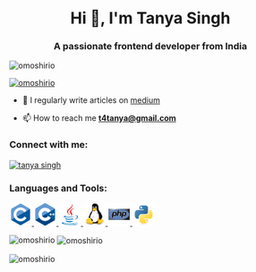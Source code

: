 <h1 align="center">Hi 👋, I'm Tanya Singh</h1>
<h3 align="center">A passionate frontend developer from India</h3>

<p align="left"> <img src="https://komarev.com/ghpvc/?username=omoshirio&label=Profile%20views&color=0e75b6&style=flat" alt="omoshirio" /> </p>

<p align="left"> <a href="https://github.com/ryo-ma/github-profile-trophy"><img src="https://github-profile-trophy.vercel.app/?username=omoshirio" alt="omoshirio" /></a> </p>

- 📝 I regularly write articles on [medium](medium)

- 📫 How to reach me **t4tanya@gmail.com**

<h3 align="left">Connect with me:</h3>
<p align="left">
<a href="https://linkedin.com/in/tanya singh" target="blank"><img align="center" src="https://raw.githubusercontent.com/rahuldkjain/github-profile-readme-generator/master/src/images/icons/Social/linked-in-alt.svg" alt="tanya singh" height="30" width="40" /></a>
</p>

<h3 align="left">Languages and Tools:</h3>
<p align="left"> <a href="https://www.cprogramming.com/" target="_blank" rel="noreferrer"> <img src="https://raw.githubusercontent.com/devicons/devicon/master/icons/c/c-original.svg" alt="c" width="40" height="40"/> </a> <a href="https://www.w3schools.com/cpp/" target="_blank" rel="noreferrer"> <img src="https://raw.githubusercontent.com/devicons/devicon/master/icons/cplusplus/cplusplus-original.svg" alt="cplusplus" width="40" height="40"/> </a> <a href="https://www.java.com" target="_blank" rel="noreferrer"> <img src="https://raw.githubusercontent.com/devicons/devicon/master/icons/java/java-original.svg" alt="java" width="40" height="40"/> </a> <a href="https://www.linux.org/" target="_blank" rel="noreferrer"> <img src="https://raw.githubusercontent.com/devicons/devicon/master/icons/linux/linux-original.svg" alt="linux" width="40" height="40"/> </a> <a href="https://www.php.net" target="_blank" rel="noreferrer"> <img src="https://raw.githubusercontent.com/devicons/devicon/master/icons/php/php-original.svg" alt="php" width="40" height="40"/> </a> <a href="https://www.python.org" target="_blank" rel="noreferrer"> <img src="https://raw.githubusercontent.com/devicons/devicon/master/icons/python/python-original.svg" alt="python" width="40" height="40"/> </a> </p>

<p><img align="left" src="https://github-readme-stats.vercel.app/api/top-langs?username=omoshirio&show_icons=true&locale=en&layout=compact" alt="omoshirio" /></p>

<p>&nbsp;<img align="center" src="https://github-readme-stats.vercel.app/api?username=omoshirio&show_icons=true&locale=en" alt="omoshirio" /></p>

<p><img align="center" src="https://github-readme-streak-stats.herokuapp.com/?user=omoshirio&" alt="omoshirio" /></p>
